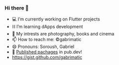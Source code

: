 ### Hi there 👋

- 💻 I’m currently working on Flutter projects
- ⛓️ I’m learning dApps development
- 🧩 My intrests are photography, books and cinema
- 📫 How to reach me: ©gabrimatic
- 😄 Pronouns: Soroush, Gabriel
- 📎 [Published pachages](https://pub.dev/publishers/gabrimatic.info/packages "My pachages") in pub.dev!
- https://gist.github.com/gabrimatic
